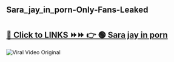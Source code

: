 
 ## Sara_jay_in_porn-Only-Fans-Leaked

# <h2><a href="https://clipsfans.com/Sara_jay_in_porn&ref=git">🔗 Click to LINKS ⏩⏩ 👉 🟢 Sara jay in porn </a></h2>

<a href="https://clipsfans.com/Sara_jay_in_porn&ref=git" rel="nofollow" data-target="animated-image.originalLink"><img src="https://i.ibb.co.com/xMMVF88/686577567.gif" alt="Viral Video Original" style="max-width: 100%; display: inline-block;" data-target="animated-image.originalImage"></a>
